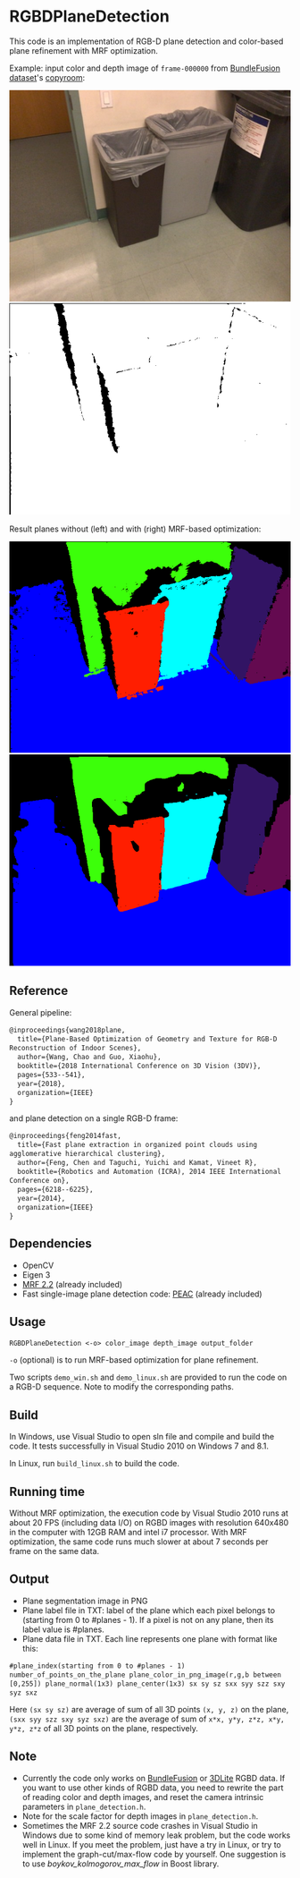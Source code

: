# RGBDPlaneDetection
This code is an implementation of RGB-D plane detection and color-based plane refinement with MRF optimization. 

Example: input color and depth image of `frame-000000` from [BundleFusion dataset](http://graphics.stanford.edu/projects/bundlefusion/)'s [copyroom](http://graphics.stanford.edu/projects/bundlefusion/data/copyroom/copyroom.zip):

![](pic/frame-000000.color.jpg) ![](pic/frame-000000.depth.png)

Result planes without (left) and with (right) MRF-based optimization:

![](pic/frame-000000-plane.png) ![](pic/frame-000000-plane-opt.png)


## Reference
General pipeline:
```
@inproceedings{wang2018plane,
  title={Plane-Based Optimization of Geometry and Texture for RGB-D Reconstruction of Indoor Scenes},
  author={Wang, Chao and Guo, Xiaohu},
  booktitle={2018 International Conference on 3D Vision (3DV)},
  pages={533--541},
  year={2018},
  organization={IEEE}
}
```
and plane detection on a single RGB-D frame:
```
@inproceedings{feng2014fast,
  title={Fast plane extraction in organized point clouds using agglomerative hierarchical clustering},
  author={Feng, Chen and Taguchi, Yuichi and Kamat, Vineet R},
  booktitle={Robotics and Automation (ICRA), 2014 IEEE International Conference on},
  pages={6218--6225},
  year={2014},
  organization={IEEE}
}
```

## Dependencies
- OpenCV
- Eigen 3
- [MRF 2.2](http://vision.middlebury.edu/MRF/code/) (already included)
- Fast single-image plane detection code: [PEAC](http://www-personal.umich.edu/~cforrest/research.html) (already included)

## Usage
```
RGBDPlaneDetection <-o> color_image depth_image output_folder
```

`-o` (optional) is to run MRF-based optimization for plane refinement.

Two scripts `demo_win.sh` and `demo_linux.sh` are provided to run the code on a RGB-D sequence. Note to modify the corresponding paths.

## Build
In Windows, use Visual Studio to open sln file and compile and build the code. It tests successfully in Visual Studio 2010 on Windows 7 and 8.1. 

In Linux, run `build_linux.sh` to build the code.


## Running time
Without MRF optimization, the execution code by Visual Studio 2010 runs at about 20 FPS (including data I/O) on RGBD images with resolution 640x480 in the computer with 12GB RAM and intel i7 processor. With MRF optimization, the same code runs much slower at about 7 seconds per frame on the same data.  

## Output
- Plane segmentation image in PNG
- Plane label file in TXT: label of the plane which each pixel belongs to (starting from 0 to #planes - 1). If a pixel is not on any plane, then its label value is #planes.
- Plane data file in TXT. Each line represents one plane with format like this:
```
#plane_index(starting from 0 to #planes - 1) number_of_points_on_the_plane plane_color_in_png_image(r,g,b between [0,255]) plane_normal(1x3) plane_center(1x3) sx sy sz sxx syy szz sxy syz sxz
```
Here `(sx sy sz)` are average of sum of all 3D points `(x, y, z)` on the plane, `(sxx syy szz sxy syz sxz)` are the average of sum of `x*x, y*y, z*z, x*y, y*z, z*z` of all 3D points on the plane, respectively.

## Note
- Currently the code only works on [BundleFusion](http://graphics.stanford.edu/projects/bundlefusion/) or [3DLite](http://graphics.stanford.edu/projects/3dlite/) RGBD data. If you want to use other kinds of RGBD data, you need to rewrite the part of reading color and depth images, and reset the camera intrinsic parameters in `plane_detection.h`.
- Note for the scale factor for depth images in `plane_detection.h`.
- Sometimes the MRF 2.2 source code crashes in Visual Studio in Windows due to some kind of memory leak problem, but the code works well in Linux. If you meet the problem, just have a try in Linux, or try to implement the graph-cut/max-flow code by yourself. One suggestion is to use *boykov_kolmogorov_max_flow* in Boost library. 
